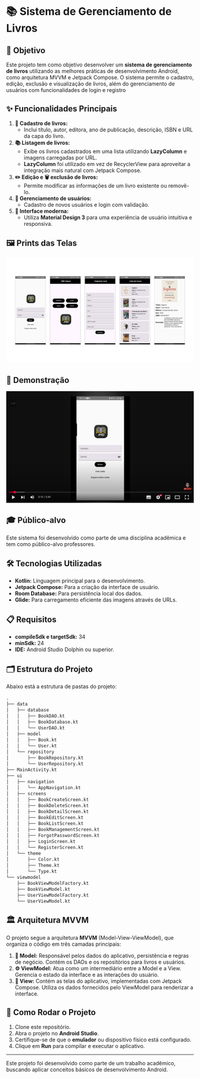 # 📚 Sistema de Gerenciamento de Livros

## 🎯 Objetivo
Este projeto tem como objetivo desenvolver um **sistema de gerenciamento de livros** utilizando as melhores práticas de desenvolvimento Android, como arquitetura MVVM e Jetpack Compose. O sistema permite o cadastro, edição, exclusão e visualização de livros, além do gerenciamento de usuários com funcionalidades de login e registro

## ✨ Funcionalidades Principais
1. **📖 Cadastro de livros:**
   - Inclui título, autor, editora, ano de publicação, descrição, ISBN e URL da capa do livro.
2. **📚 Listagem de livros:**
   - Exibe os livros cadastrados em uma lista utilizando **LazyColumn** e imagens carregadas por URL.
   - **LazyColumn** foi utilizado em vez de RecyclerView para aproveitar a integração mais natural com Jetpack Compose.
3. **✏️ Edição e 🗑️ exclusão de livros:**
   - Permite modificar as informações de um livro existente ou removê-lo.
4. **👥 Gerenciamento de usuários:**
   - Cadastro de novos usuários e login com validação.
5. **🎨 Interface moderna:**
   - Utiliza **Material Design 3** para uma experiência de usuário intuitiva e responsiva.

## 🖼️ Prints das Telas
![Telas](Telas.png)

## 🎥 Demonstração
[![Demonstração do Projeto](Demonstracao.png)](https://www.youtube.com/watch?v=1N90JNdKwsY&t=1s)

## 🎓 Público-alvo
Este sistema foi desenvolvido como parte de uma disciplina acadêmica e tem como público-alvo professores.

## 🛠️ Tecnologias Utilizadas
- **Kotlin:** Linguagem principal para o desenvolvimento.
- **Jetpack Compose:** Para a criação da interface de usuário.
- **Room Database:** Para persistência local dos dados.
- **Glide:** Para carregamento eficiente das imagens através de URLs.

## 📋 Requisitos
- **compileSdk e targetSdk:** 34
- **minSdk:** 24
- **IDE:** Android Studio Dolphin ou superior.

## 🗂️ Estrutura do Projeto
Abaixo está a estrutura de pastas do projeto:
```
.
├── data
│   ├── database
│   │   ├── BookDAO.kt
│   │   ├── BookDatabase.kt
│   │   └── UserDAO.kt
│   ├── model
│   │   ├── Book.kt
│   │   └── User.kt
│   └── repository
│       ├── BookRepository.kt
│       └── UserRepository.kt
├── MainActivity.kt
├── ui
│   ├── navigation
│   │   └── AppNavigation.kt
│   ├── screens
│   │   ├── BookCreateScreen.kt
│   │   ├── BookDeleteScreen.kt
│   │   ├── BookDetailScreen.kt
│   │   ├── BookEditScreen.kt
│   │   ├── BookListScreen.kt
│   │   ├── BookManagementScreen.kt
│   │   ├── ForgotPasswordScreen.kt
│   │   ├── LoginScreen.kt
│   │   └── RegisterScreen.kt
│   └── theme
│       ├── Color.kt
│       ├── Theme.kt
│       └── Type.kt
└── viewmodel
    ├── BookViewModelFactory.kt
    ├── BookViewModel.kt
    ├── UserViewModelFactory.kt
    └── UserViewModel.kt
```

## 🏛️ Arquitetura MVVM
O projeto segue a arquitetura **MVVM** (Model-View-ViewModel), que organiza o código em três camadas principais:
1. **📂 Model:** Responsável pelos dados do aplicativo, persistência e regras de negócio. Contém os DAOs e os repositórios para livros e usuários.
2. **⚙️ ViewModel:** Atua como um intermediário entre a Model e a View. Gerencia o estado da interface e as interações do usuário.
3. **🎨 View:** Contém as telas do aplicativo, implementadas com Jetpack Compose. Utiliza os dados fornecidos pelo ViewModel para renderizar a interface.

## 🚀 Como Rodar o Projeto
1. Clone este repositório.
2. Abra o projeto no **Android Studio**.
3. Certifique-se de que o **emulador** ou dispositivo físico está configurado.
4. Clique em **Run** para compilar e executar o aplicativo.

---

Este projeto foi desenvolvido como parte de um trabalho acadêmico, buscando aplicar conceitos básicos de desenvolvimento Android.
